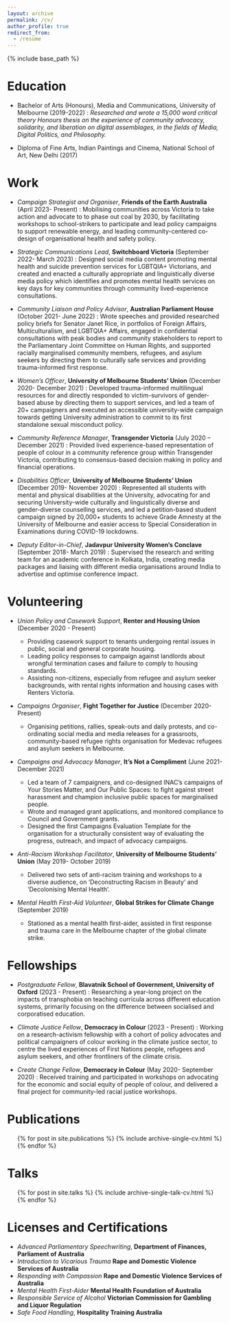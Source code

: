 ```yaml
---
layout: archive
permalink: /cv/
author_profile: true
redirect_from:
  - /resume
---
```


{% include base_path %}

Education
======
* Bachelor of Arts (Honours), Media and Communications, University of Melbourne (2019-2022)
:    _Researched and wrote a 15,000 word critical theory Honours thesis on the experience of community advocacy, solidarity, and liberation on digital assemblages, in the fields of Media, Digital Politics, and Philosophy._ 

* Diploma of Fine Arts, Indian Paintings and Cinema, National School of Art, New Delhi (2017)

Work
======
* _Campaign Strategist and Organiser_, **Friends of the Earth Australia** (April 2023- Present)
  :  Mobilising communities across Victoria to take action and advocate to to phase out coal by 2030, by facilitating workshops to school-strikers to participate and lead policy campaigns to support renewable energy, and leading community-centered co-design of organisational health and safety policy.

* _Strategic Communications Lead_, **Switchboard Victoria** (September 2022- March 2023)
  :  Designed social media content promoting mental health and suicide prevention services for LGBTQIA+ Victorians, and created and enacted a culturally appropriate and linguistically diverse media policy which identifies and promotes mental health services on key days for key communities through community lived-experience consultations.

* _Community Liaison and Policy Advisor_, **Australian Parliament House** (October 2021- June 2022)
  :  Wrote speeches and provided researched policy briefs for Senator Janet Rice, in portfolios of Foreign Affairs, Multiculturalism, and LGBTQIA+ Affairs, engaged in confidential consultations with peak bodies and community stakeholders to report to the Parliamentary Joint Committee on Human Rights, and supported racially marginalised community members, refugees, and asylum seekers by directing them to culturally safe services and providing trauma-informed first response.

* _Women’s Officer_, **University of Melbourne Students’ Union** (December 2020- December 2021)
  :  Developed trauma-informed multilingual resources for and directly responded to victim-survivors of gender-based abuse by directing them to support services, and led a team of 20+ campaigners and executed an accessible university-wide campaign towards getting University administration to commit to its first standalone sexual misconduct policy.

* _Community Reference Manager_, **Transgender Victoria** (July 2020 – December 2021)
  :  Provided lived experience-based representation of people of colour in a community reference group within Transgender Victoria, contributing to consensus-based decision making in policy and financial operations. 

* _Disabilities Officer_, **University of Melbourne Students’ Union** (December 2019- November 2020)
  :  Represented all students with mental and physical disabilities at the University, advocating for and securing University-wide culturally and linguistically diverse and gender-diverse counselling services, and led a petition-based student campaign signed by 20,000+ students to achieve Grade Amnesty at the University of Melbourne and easier access to Special Consideration in Examinations during COVID-19 lockdowns.

* _Deputy Editor-in-Chief_, **Jadavpur University Women’s Conclave** (September 2018- March 2019)
  :  Supervised the research and writing team for an academic conference in Kolkata, India, creating media packages and liaising with different media organisations around India to advertise and optimise conference impact. 

    
Volunteering
======
* _Union Policy and Casework Support_, **Renter and Housing Union** (December 2020 - Present)
  * Providing casework support to tenants undergoing rental issues in public, social and general corporate housing.
  * Leading policy responses to campaign against landlords about wrongful termination cases and failure to comply to housing standards.
  * Assisting non-citizens, especially from refugee and asylum seeker backgrounds, with rental rights information and housing cases with Renters Victoria.

* _Campaigns Organiser_, **Fight Together for Justice** (December 2020- Present)
  * Organising petitions, rallies, speak-outs and daily protests, and co-ordinating social media and media releases for a grassroots, community-based refugee rights organisation for Medevac refugees and asylum seekers in Melbourne. 

* _Campaigns and Advocacy Manager_, **It’s Not a Compliment** (June 2021- December 2021)
  * Led a team of 7 campaigners, and co-designed INAC’s campaigns of Your Stories Matter, and Our Public Spaces: to fight against street harassment and champion inclusive public spaces for marginalised people.
  * Wrote and managed grant applications, and monitored compliance to Council and Government grants.
  * Designed the first Campaigns Evaluation Template for the organisation for a structurally consistent way of evaluating the progress, outreach, and impact of advocacy campaigns. 

* _Anti-Racism Workshop Facilitator_, **University of Melbourne Students’ Union** (May 2019- October 2019)
  * Delivered two sets of anti-racism training and workshops to a diverse audience, on ‘Deconstructing Racism in Beauty’ and ‘Decolonising Mental Health’.
 
* _Mental Health First-Aid Volunteer_, **Global Strikes for Climate Change** (September 2019)
  * Stationed as a mental health first-aider, assisted in first response and trauma care in the Melbourne chapter of the global climate strike. 

  
Fellowships
======
* _Postgraduate Fellow_, **Blavatnik School of Government, University of Oxford** (2023 - Present)
  :  Researching a year-long project on the impacts of transphobia on teaching curricula across different education systems, primarily focusing on the difference between socialised and corporatised education. 

* _Climate Justice Fellow_, **Democracy in Colour** (2023 - Present)
  :  Working on a research-activism fellowship with a cohort of policy advocates and political campaigners of colour working in the climate justice sector, to centre the lived experiences of First Nations people, refugees and asylum seekers, and other frontliners of the climate crisis.
  
* _Create Change Fellow_, **Democracy in Colour** (May 2020- September 2020)
  :  Received training and participated in workshops on advocating for the economic and social equity of people of colour, and delivered a final project for community-led racial justice workshops. 

Publications
======
  <ul>{% for post in site.publications %}
    {% include archive-single-cv.html %}
  {% endfor %}</ul>
  
Talks
======
  <ul>{% for post in site.talks %}
    {% include archive-single-talk-cv.html %}
  {% endfor %}</ul>

Licenses and Certifications 
======
* _Advanced Parliamentary Speechwriting_, **Department of Finances, Parliament of Australia**
* _Introduction to Vicarious Trauma_ **Rape and Domestic Violence Services of Australia**
* _Responding with Compassion_ **Rape and Domestic Violence Services of Australia**
* _Mental Health First-Aider_ **Mental Health Foundation of Australia**
* _Responsible Service of Alcohol_ **Victorian Commission for Gambling and Liquor Regulation**
* _Safe Food Handling_, **Hospitality Training Australia**
